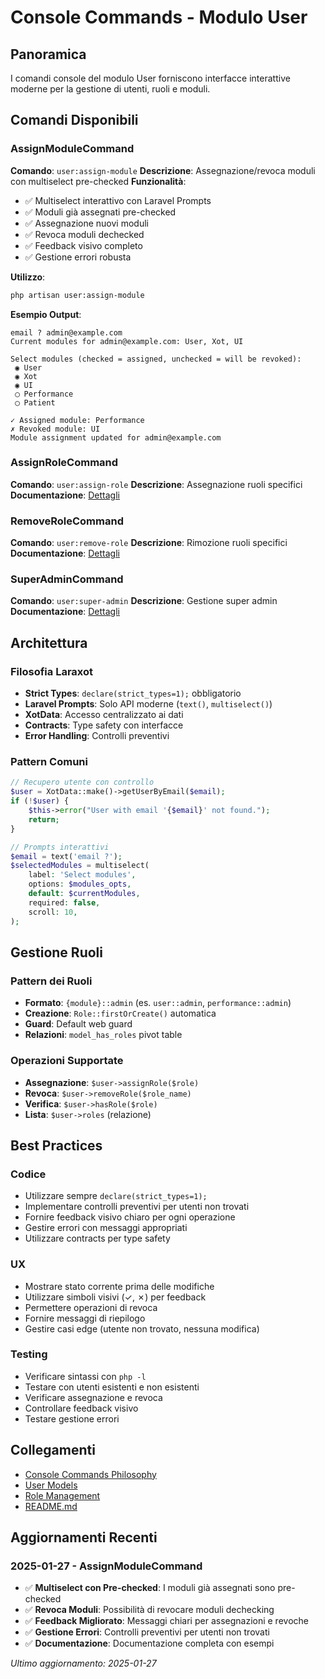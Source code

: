 # Console Commands - Modulo User

## Panoramica
I comandi console del modulo User forniscono interfacce interattive moderne per la gestione di utenti, ruoli e moduli.

## Comandi Disponibili

### AssignModuleCommand
**Comando**: `user:assign-module`
**Descrizione**: Assegnazione/revoca moduli con multiselect pre-checked
**Funzionalità**:
- ✅ Multiselect interattivo con Laravel Prompts
- ✅ Moduli già assegnati pre-checked
- ✅ Assegnazione nuovi moduli
- ✅ Revoca moduli dechecked
- ✅ Feedback visivo completo
- ✅ Gestione errori robusta

**Utilizzo**:
```bash
php artisan user:assign-module
```

**Esempio Output**:
```
email ? admin@example.com
Current modules for admin@example.com: User, Xot, UI

Select modules (checked = assigned, unchecked = will be revoked):
 ◉ User
 ◉ Xot  
 ◉ UI
 ◯ Performance
 ◯ Patient

✓ Assigned module: Performance
✗ Revoked module: UI
Module assignment updated for admin@example.com
```

### AssignRoleCommand
**Comando**: `user:assign-role`
**Descrizione**: Assegnazione ruoli specifici
**Documentazione**: [Dettagli](assign-role-command.md)

### RemoveRoleCommand
**Comando**: `user:remove-role`
**Descrizione**: Rimozione ruoli specifici
**Documentazione**: [Dettagli](remove-role-command.md)

### SuperAdminCommand
**Comando**: `user:super-admin`
**Descrizione**: Gestione super admin
**Documentazione**: [Dettagli](super-admin-command.md)

## Architettura

### Filosofia Laraxot
- **Strict Types**: `declare(strict_types=1);` obbligatorio
- **Laravel Prompts**: Solo API moderne (`text()`, `multiselect()`)
- **XotData**: Accesso centralizzato ai dati
- **Contracts**: Type safety con interfacce
- **Error Handling**: Controlli preventivi

### Pattern Comuni
```php
// Recupero utente con controllo
$user = XotData::make()->getUserByEmail($email);
if (!$user) {
    $this->error("User with email '{$email}' not found.");
    return;
}

// Prompts interattivi
$email = text('email ?');
$selectedModules = multiselect(
    label: 'Select modules',
    options: $modules_opts,
    default: $currentModules,
    required: false,
    scroll: 10,
);
```

## Gestione Ruoli

### Pattern dei Ruoli
- **Formato**: `{module}::admin` (es. `user::admin`, `performance::admin`)
- **Creazione**: `Role::firstOrCreate()` automatica
- **Guard**: Default web guard
- **Relazioni**: `model_has_roles` pivot table

### Operazioni Supportate
- **Assegnazione**: `$user->assignRole($role)`
- **Revoca**: `$user->removeRole($role_name)`
- **Verifica**: `$user->hasRole($role)`
- **Lista**: `$user->roles` (relazione)

## Best Practices

### Codice
- Utilizzare sempre `declare(strict_types=1);`
- Implementare controlli preventivi per utenti non trovati
- Fornire feedback visivo chiaro per ogni operazione
- Gestire errori con messaggi appropriati
- Utilizzare contracts per type safety

### UX
- Mostrare stato corrente prima delle modifiche
- Utilizzare simboli visivi (✓, ✗) per feedback
- Permettere operazioni di revoca
- Fornire messaggi di riepilogo
- Gestire casi edge (utente non trovato, nessuna modifica)

### Testing
- Verificare sintassi con `php -l`
- Testare con utenti esistenti e non esistenti
- Verificare assegnazione e revoca
- Controllare feedback visivo
- Testare gestione errori

## Collegamenti
- [Console Commands Philosophy](console_commands_philosophy.md)
- [User Models](../models/README.md)
- [Role Management](../models/role-management.md)
- [README.md](../README.md)

## Aggiornamenti Recenti

### 2025-01-27 - AssignModuleCommand
- ✅ **Multiselect con Pre-checked**: I moduli già assegnati sono pre-checked
- ✅ **Revoca Moduli**: Possibilità di revocare moduli dechecking
- ✅ **Feedback Migliorato**: Messaggi chiari per assegnazioni e revoche
- ✅ **Gestione Errori**: Controlli preventivi per utenti non trovati
- ✅ **Documentazione**: Documentazione completa con esempi

*Ultimo aggiornamento: 2025-01-27* 